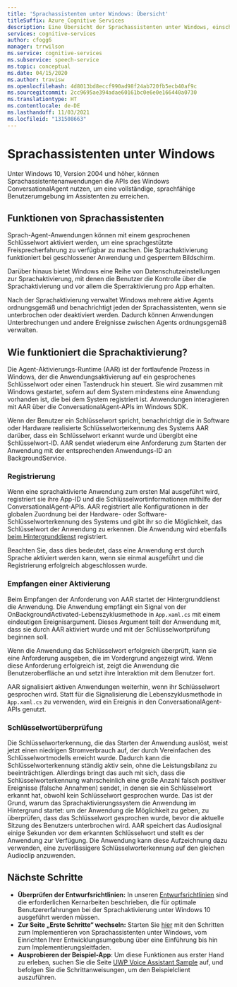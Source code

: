 ```yaml
---
title: 'Sprachassistenten unter Windows: Übersicht'
titleSuffix: Azure Cognitive Services
description: Eine Übersicht der Sprachassistenten unter Windows, einschließlich der verfügbaren Funktionen und Entwicklungsressourcen.
services: cognitive-services
author: cfogg6
manager: trrwilson
ms.service: cognitive-services
ms.subservice: speech-service
ms.topic: conceptual
ms.date: 04/15/2020
ms.author: travisw
ms.openlocfilehash: 4d8013bd8eccf990ad98f24ab720fb5ecb40af9c
ms.sourcegitcommit: 2cc9695ae394adae60161bc0e6e0e166440a0730
ms.translationtype: HT
ms.contentlocale: de-DE
ms.lasthandoff: 11/03/2021
ms.locfileid: "131508663"
---
```

# <a name="voice-assistants-on-windows"></a>Sprachassistenten unter Windows

Unter Windows 10, Version 2004 und höher, können Sprachassistentenanwendungen die APIs des Windows ConversationalAgent nutzen, um eine vollständige, sprachfähige Benutzerumgebung im Assistenten zu erreichen.

## <a name="voice-assistant-features"></a>Funktionen von Sprachassistenten

Sprach-Agent-Anwendungen können mit einem gesprochenen Schlüsselwort aktiviert werden, um eine sprachgestützte Freisprecherfahrung zu verfügbar zu machen. Die Sprachaktivierung funktioniert bei geschlossener Anwendung und gesperrtem Bildschirm.

Darüber hinaus bietet Windows eine Reihe von Datenschutzeinstellungen zur Sprachaktivierung, mit denen die Benutzer die Kontrolle über die Sprachaktivierung und vor allem die Sperraktivierung pro App erhalten.

Nach der Sprachaktivierung verwaltet Windows mehrere aktive Agents ordnungsgemäß und benachrichtigt jeden der Sprachassistenten, wenn sie unterbrochen oder deaktiviert werden. Dadurch können Anwendungen Unterbrechungen und andere Ereignisse zwischen Agents ordnungsgemäß verwalten.

## <a name="how-does-voice-activation-work"></a>Wie funktioniert die Sprachaktivierung?

Die Agent-Aktivierungs-Runtime (AAR) ist der fortlaufende Prozess in Windows, der die Anwendungsaktivierung auf ein gesprochenes Schlüsselwort oder einen Tastendruck hin steuert. Sie wird zusammen mit Windows gestartet, sofern auf dem System mindestens eine Anwendung vorhanden ist, die bei dem System registriert ist. Anwendungen interagieren mit AAR über die ConversationalAgent-APIs im Windows SDK.

Wenn der Benutzer ein Schlüsselwort spricht, benachrichtigt die in Software oder Hardware realisierte Schlüsselworterkennung des Systems AAR darüber, dass ein Schlüsselwort erkannt wurde und übergibt eine Schlüsselwort-ID. AAR sendet wiederum eine Anforderung zum Starten der Anwendung mit der entsprechenden Anwendungs-ID an BackgroundService.

### <a name="registration"></a>Registrierung

Wenn eine sprachaktivierte Anwendung zum ersten Mal ausgeführt wird, registriert sie ihre App-ID und die Schlüsselwortinformationen mithilfe der ConversationalAgent-APIs. AAR registriert alle Konfigurationen in der globalen Zuordnung bei der Hardware- oder Software-Schlüsselworterkennung des Systems und gibt ihr so die Möglichkeit, das Schlüsselwort der Anwendung zu erkennen. Die Anwendung wird ebenfalls [beim Hintergrunddienst](/windows/uwp/launch-resume/register-a-background-task) registriert.

Beachten Sie, dass dies bedeutet, dass eine Anwendung erst durch Sprache aktiviert werden kann, wenn sie einmal ausgeführt und die Registrierung erfolgreich abgeschlossen wurde.

### <a name="receiving-an-activation"></a>Empfangen einer Aktivierung

Beim Empfangen der Anforderung von AAR startet der Hintergrunddienst die Anwendung. Die Anwendung empfängt ein Signal von der OnBackgroundActivated-Lebenszyklusmethode in `App.xaml.cs` mit einem eindeutigen Ereignisargument. Dieses Argument teilt der Anwendung mit, dass sie durch AAR aktiviert wurde und mit der Schlüsselwortprüfung beginnen soll.

Wenn die Anwendung das Schlüsselwort erfolgreich überprüft, kann sie eine Anforderung ausgeben, die im Vordergrund angezeigt wird. Wenn diese Anforderung erfolgreich ist, zeigt die Anwendung die Benutzeroberfläche an und setzt ihre Interaktion mit dem Benutzer fort.

AAR signalisiert aktiven Anwendungen weiterhin, wenn ihr Schlüsselwort gesprochen wird. Statt für die Signalisierung die Lebenszyklusmethode in `App.xaml.cs` zu verwenden, wird ein Ereignis in den ConversationalAgent-APIs genutzt.

### <a name="keyword-verification"></a>Schlüsselwortüberprüfung

Die Schlüsselworterkennung, die das Starten der Anwendung auslöst, weist jetzt einen niedrigen Stromverbrauch auf, der durch Vereinfachen des Schlüsselwortmodells erreicht wurde. Dadurch kann die Schlüsselworterkennung ständig aktiv sein, ohne die Leistungsbilanz zu beeinträchtigen. Allerdings bringt das auch mit sich, dass die Schlüsselworterkennung wahrscheinlich eine große Anzahl falsch positiver Ereignisse (falsche Annahmen) sendet, in denen sie ein Schlüsselwort erkannt hat, obwohl kein Schlüsselwort gesprochen wurde. Das ist der Grund, warum das Sprachaktivierungssystem die Anwendung im Hintergrund startet: um der Anwendung die Möglichkeit zu geben, zu überprüfen, dass das Schlüsselwort gesprochen wurde, bevor die aktuelle Sitzung des Benutzers unterbrochen wird. AAR speichert das Audiosignal einige Sekunden vor dem erkannten Schlüsselwort und stellt es der Anwendung zur Verfügung. Die Anwendung kann diese Aufzeichnung dazu verwenden, eine zuverlässigere Schlüsselworterkennung auf den gleichen Audioclip anzuwenden.

## <a name="next-steps"></a>Nächste Schritte

- **Überprüfen der Entwurfsrichtlinien:** In unseren [Entwurfsrichtlinien](windows-voice-assistants-best-practices.md) sind die erforderlichen Kernarbeiten beschrieben, die für optimale Benutzererfahrungen bei der Sprachaktivierung unter Windows 10 ausgeführt werden müssen.
- **Zur Seite „Erste Schritte“ wechseln:** Starten Sie [hier](how-to-windows-voice-assistants-get-started.md) mit den Schritten zum Implementieren von Sprachassistenten unter Windows, vom Einrichten Ihrer Entwicklungsumgebung über eine Einführung bis hin zum Implementierungsleitfaden.
- **Ausprobieren der Beispiel-App**: Um diese Funktionen aus erster Hand zu erleben, suchen Sie die Seite [UWP Voice Assistant Sample](windows-voice-assistants-faq.yml#the-uwp-voice-assistant-sample) auf, und befolgen Sie die Schrittanweisungen, um den Beispielclient auszuführen.

